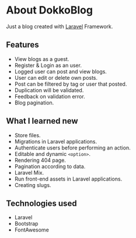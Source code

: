 # About DokkoBlog

Just a blog created with [Laravel](https://laravel.com/) Framework.

## Features
- View blogs as a guest.
- Register & Login as an user.
- Logged user can post and view blogs.
- User can edit or delete own posts.
- Post can be filtered by tag or user that posted.
- Duplication will be validated.
- Feedback on validation error.
- Blog pagination.

## What I learned new
- Store files.
- Migrations in Laravel applications.
- Authenticate users before performing an action.
- Editable and dynamic `<option>`.
- Rendering 404 page.
- Pagination according to data.
- Laravel Mix.
- Run front-end assets in Laravel applications.
- Creating slugs.

## Technologies used
- Laravel
- Bootstrap
- FontAwesome
